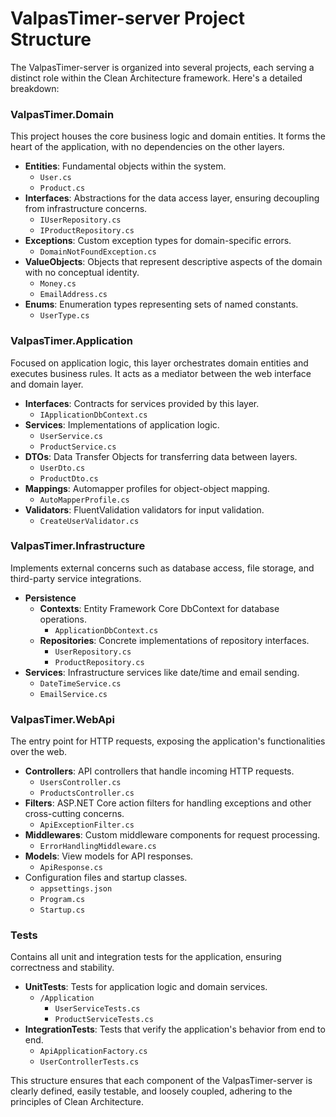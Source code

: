 # ValpasTimer-server Project Structure

The ValpasTimer-server is organized into several projects, each serving a distinct role within the Clean Architecture framework. Here's a detailed breakdown:

### **ValpasTimer.Domain**
This project houses the core business logic and domain entities. It forms the heart of the application, with no dependencies on the other layers.

- **Entities**: Fundamental objects within the system.
  - `User.cs`
  - `Product.cs`
- **Interfaces**: Abstractions for the data access layer, ensuring decoupling from infrastructure concerns.
  - `IUserRepository.cs`
  - `IProductRepository.cs`
- **Exceptions**: Custom exception types for domain-specific errors.
  - `DomainNotFoundException.cs`
- **ValueObjects**: Objects that represent descriptive aspects of the domain with no conceptual identity.
  - `Money.cs`
  - `EmailAddress.cs`
- **Enums**: Enumeration types representing sets of named constants.
  - `UserType.cs`

### **ValpasTimer.Application**
Focused on application logic, this layer orchestrates domain entities and executes business rules. It acts as a mediator between the web interface and domain layer.

- **Interfaces**: Contracts for services provided by this layer.
  - `IApplicationDbContext.cs`
- **Services**: Implementations of application logic.
  - `UserService.cs`
  - `ProductService.cs`
- **DTOs**: Data Transfer Objects for transferring data between layers.
  - `UserDto.cs`
  - `ProductDto.cs`
- **Mappings**: Automapper profiles for object-object mapping.
  - `AutoMapperProfile.cs`
- **Validators**: FluentValidation validators for input validation.
  - `CreateUserValidator.cs`

### **ValpasTimer.Infrastructure**
Implements external concerns such as database access, file storage, and third-party service integrations.

- **Persistence**
  - **Contexts**: Entity Framework Core DbContext for database operations.
    - `ApplicationDbContext.cs`
  - **Repositories**: Concrete implementations of repository interfaces.
    - `UserRepository.cs`
    - `ProductRepository.cs`
- **Services**: Infrastructure services like date/time and email sending.
  - `DateTimeService.cs`
  - `EmailService.cs`

### **ValpasTimer.WebApi**
The entry point for HTTP requests, exposing the application's functionalities over the web.

- **Controllers**: API controllers that handle incoming HTTP requests.
  - `UsersController.cs`
  - `ProductsController.cs`
- **Filters**: ASP.NET Core action filters for handling exceptions and other cross-cutting concerns.
  - `ApiExceptionFilter.cs`
- **Middlewares**: Custom middleware components for request processing.
  - `ErrorHandlingMiddleware.cs`
- **Models**: View models for API responses.
  - `ApiResponse.cs`
- Configuration files and startup classes.
  - `appsettings.json`
  - `Program.cs`
  - `Startup.cs`

### **Tests**
Contains all unit and integration tests for the application, ensuring correctness and stability.

- **UnitTests**: Tests for application logic and domain services.
  - `/Application`
    - `UserServiceTests.cs`
    - `ProductServiceTests.cs`
- **IntegrationTests**: Tests that verify the application's behavior from end to end.
  - `ApiApplicationFactory.cs`
  - `UserControllerTests.cs`

This structure ensures that each component of the ValpasTimer-server is clearly defined, easily testable, and loosely coupled, adhering to the principles of Clean Architecture.